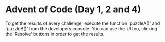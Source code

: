 # Advent of Code (Day 1, 2 and 4)
To get the results of every challenge, execute the function 'puzzleA()' and 'puzzleB()'
from the developers console. You can use the UI too, clicking the 'Resolve' buttons
in order to get the results.
